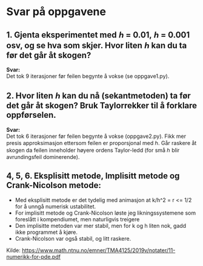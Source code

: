 # Svar på oppgavene

## 1. Gjenta eksperimentet med ℎ = 0.01, ℎ = 0.001 osv, og se hva som skjer. Hvor liten ℎ kan du ta før det går åt skogen?
**Svar:**  
Det tok 9 iterasjoner før feilen begynte å vokse (se oppgave1.py).

## 2. Hvor liten ℎ kan du nå (sekantmetoden) ta før det går åt skogen? Bruk Taylorrekker til å forklare oppførselen.
**Svar:**  
Det tok 6 iterasjoner før feilen begynte å vokse (oppgave2.py). Fikk mer presis approksimasjon ettersom feilen er proporsjonal med ℎ. Går raskere åt skogen da feilen inneholder høyere ordens Taylor-ledd (for små ℎ blir avrundingsfeil dominerende).

## 4, 5, 6. Eksplisitt metode, Implisitt metode og Crank-Nicolson metode:
- Med eksplisitt metode er det tydelig med animasjon at k/h^2 = r <= 1/2  for å unngå numerisk ustabilitet.
- For implisitt metode og Crank-Nicolson løste jeg likningssystemene som foreslått i kompendiumet, men naturligvis treigere 
- Den implisitte metoden var mer stabil, men for k og h liten nok, gadd ikke programmet å kjøre.
- Crank-Nicolson var også stabil, og litt raskere.

Kilde: https://www.math.ntnu.no/emner/TMA4125/2019v/notater/11-numerikk-for-pde.pdf



